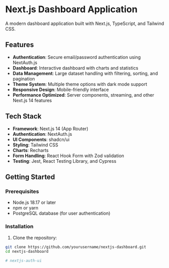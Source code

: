 # Next.js Dashboard Application

A modern dashboard application built with Next.js, TypeScript, and Tailwind CSS.

## Features

- **Authentication**: Secure email/password authentication using NextAuth.js
- **Dashboard**: Interactive dashboard with charts and statistics
- **Data Management**: Large dataset handling with filtering, sorting, and pagination
- **Theme System**: Multiple theme options with dark mode support
- **Responsive Design**: Mobile-friendly interface
- **Performance Optimized**: Server components, streaming, and other Next.js 14 features

## Tech Stack

- **Framework**: Next.js 14 (App Router)
- **Authentication**: NextAuth.js
- **UI Components**: shadcn/ui
- **Styling**: Tailwind CSS
- **Charts**: Recharts
- **Form Handling**: React Hook Form with Zod validation
- **Testing**: Jest, React Testing Library, and Cypress

## Getting Started

### Prerequisites

- Node.js 18.17 or later
- npm or yarn
- PostgreSQL database (for user authentication)

### Installation

1. Clone the repository:

```bash
git clone https://github.com/yourusername/nextjs-dashboard.git
cd nextjs-dashboard

#   n e x t j s - a u t h - u i  
 